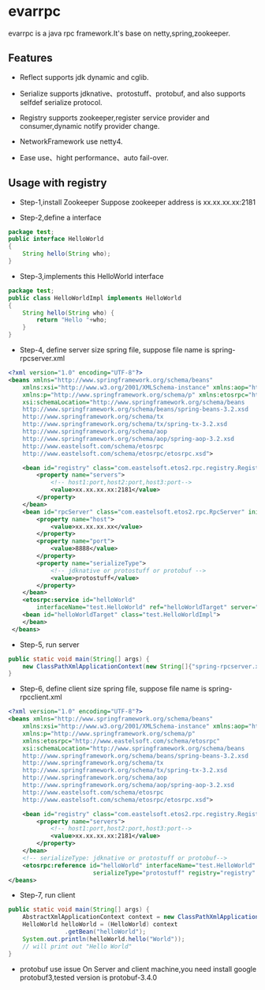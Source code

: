 # evarrpc

evarrpc is a java rpc framework.It's base on netty,spring,zookeeper.

## Features

* Reflect supports jdk dynamic and cglib.

* Serialize supports jdknative、protostuff、protobuf, and also supports selfdef serialize protocol.

* Registry supports zookeeper,register service provider and consumer,dynamic notify provider change.

* NetworkFramework use netty4.

* Ease use、hight performance、auto fail-over.

## Usage with registry
* Step-1,install Zookeeper
Suppose zookeeper address is xx.xx.xx.xx:2181

* Step-2,define a interface
```Java
package test;
public interface HelloWorld
{
    String hello(String who);
}
```

* Step-3,implements this HelloWorld interface
```Java
package test;
public class HelloWorldImpl implements HelloWorld
{
    String hello(String who) {
        return "Hello "+who;
    }
}
```

* Step-4, define server size spring file, suppose file name is spring-rpcserver.xml
```Xml
<?xml version="1.0" encoding="UTF-8"?>
<beans xmlns="http://www.springframework.org/schema/beans"
    xmlns:xsi="http://www.w3.org/2001/XMLSchema-instance" xmlns:aop="http://www.springframework.org/schema/aop"
    xmlns:p="http://www.springframework.org/schema/p" xmlns:etosrpc="http://www.eastelsoft.com/schema/etosrpc"
    xsi:schemaLocation="http://www.springframework.org/schema/beans 
    http://www.springframework.org/schema/beans/spring-beans-3.2.xsd 
    http://www.springframework.org/schema/tx 
    http://www.springframework.org/schema/tx/spring-tx-3.2.xsd 
    http://www.springframework.org/schema/aop 
    http://www.springframework.org/schema/aop/spring-aop-3.2.xsd 
    http://www.eastelsoft.com/schema/etosrpc 
    http://www.eastelsoft.com/schema/etosrpc/etosrpc.xsd">

    <bean id="registry" class="com.eastelsoft.etos2.rpc.registry.RegistryZookeeper" init-method="init" destroy-method="destroy">
        <property name="servers">
            <!-- host1:port,host2:port,host3:port-->
            <value>xx.xx.xx.xx:2181</value>
        </property>
    </bean>
    <bean id="rpcServer" class="com.eastelsoft.etos2.rpc.RpcServer" init-method="init" destroy-method="destroy">
        <property name="host">
            <value>xx.xx.xx.xx</value>
        </property>
        <property name="port">
            <value>8888</value>
        </property>
        <property name="serializeType">
            <!-- jdknative or protostuff or protobuf -->
            <value>protostuff</value>
        </property>
    </bean>
    <etosrpc:service id="helloWorld"
        interfaceName="test.HelloWorld" ref="helloWorldTarget" server="rpcServer" registry="registry" />
    <bean id="helloWorldTarget" class="test.HelloWorldImpl">
    </bean>
 </beans>
```

* Step-5, run server
```Java
public static void main(String[] args) {
    new ClassPathXmlApplicationContext(new String[]{"spring-rpcserver.xml"});
}
```

* Step-6, define client size spring file, suppose file name is spring-rpcclient.xml
```Xml
<?xml version="1.0" encoding="UTF-8"?>
<beans xmlns="http://www.springframework.org/schema/beans"
    xmlns:xsi="http://www.w3.org/2001/XMLSchema-instance" xmlns:aop="http://www.springframework.org/schema/aop"
    xmlns:p="http://www.springframework.org/schema/p" 
    xmlns:etosrpc="http://www.eastelsoft.com/schema/etosrpc" 
    xsi:schemaLocation="http://www.springframework.org/schema/beans 
    http://www.springframework.org/schema/beans/spring-beans-3.2.xsd
    http://www.springframework.org/schema/tx 
    http://www.springframework.org/schema/tx/spring-tx-3.2.xsd
    http://www.springframework.org/schema/aop 
    http://www.springframework.org/schema/aop/spring-aop-3.2.xsd
    http://www.eastelsoft.com/schema/etosrpc 
    http://www.eastelsoft.com/schema/etosrpc/etosrpc.xsd">

    <bean id="registry" class="com.eastelsoft.etos2.rpc.registry.RegistryZookeeper" init-method="init" destroy-method="destroy">
        <property name="servers">
            <!-- host1:port,host2:port,host3:port-->
            <value>xx.xx.xx.xx:2181</value>
        </property>
    </bean>
    <!-- serializeType: jdknative or protostuff or protobuf-->
    <etosrpc:reference id="helloWorld" interfaceName="test.HelloWorld"
                        serializeType="protostuff" registry="registry" />
</beans>
```

* Step-7, run client
```Java
public static void main(String[] args) {
    AbstractXmlApplicationContext context = new ClassPathXmlApplicationContext(new String[]{"spring-rpcclient.xml"});
    HelloWorld helloWorld = (HelloWorld) context
                .getBean("helloWorld");
    System.out.println(helloWorld.hello("World"));
    // will print out "Hello World"
}
```

* protobuf use issue
On Server and client machine,you need install google protobuf3,tested version is protobuf-3.4.0
